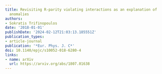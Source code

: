 ```yaml
---
title: Revisiting R-parity violating interactions as an explanation of the B-physics
  anomalies
authors:
- Sokratis Trifinopoulos
date: '2018-01-01'
publishDate: '2024-02-12T21:03:13.185551Z'
publication_types:
- article-journal
publication: '*Eur. Phys. J. C*'
doi: 10.1140/epjc/s10052-018-6280-4
links:
- name: arXiv
  url: https://arxiv.org/abs/1807.01638
---
```

